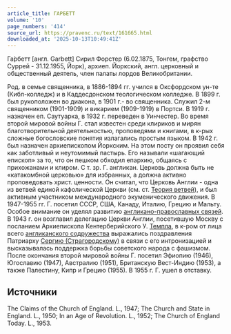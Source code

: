 ```yaml
---
article_title: ГАРБЕТТ
volume: '10'
page_numbers: '414'
source_url: https://pravenc.ru/text/161665.html
downloaded_at: '2025-10-13T10:49:41Z'
---
```


Га́рбетт [англ. Garbett] Сирил Форстер (6.02.1875, Тонгем, графство Суррей - 31.12.1955, Йорк), архиеп. Йоркский, англ. церковный и общественный деятель, член палаты лордов Великобритании.

Род. в семье священника, в 1886-1894 гг. учился в Оксфордском ун-те (Кибл-колледж) и в Каддесдонском теологическом колледже. В 1899 г. был рукоположен во диакона, в 1901 г.- во священника. Служил 2-м священником (1901-1909) и викарием (1909-1919) в Портси. В 1919 г. назначен еп. Саутуарка, в 1932 г. переведен в Уинчестер. Во время второй мировой войны Г. стал известен среди клириков и мирян благотворительной деятельностью, проповедями и книгами, в к-рых сложные богословские понятия излагались простым языком. В 1942 г. был назначен архиепископом Йоркским. На этом посту он проявил себя как заботливый и неутомимый пастырь. Его называли «шагающий епископ» за то, что он пешком обходил епархию, общаясь с прихожанами и клиром. C т. зр. Г. англикан. Церковь должна быть не «катакомбной церковью» для избранных, а должна активно проповедовать христ. ценности. Он считал, что Церковь Англии - одна из ветвей единой кафолической Церкви (см. ст. [Теория ветвей](<https://pravenc.ru/text/Теория ветвей.html>)), и был активным участником международного экуменического движения. В 1947-1955 гг. Г. посетил СССР, США, Канаду, Италию, Грецию и Мальту. Особое внимание он уделял развитию [англикано-православных связей](<https://pravenc.ru/text/англикано-православных связей.html>). В 1943 г. он возглавил делегацию Церкви Англии, посетившую Москву с посланием Архиепископа Кентерберийского У. [Темпла](https://pravenc.ru/text/Темпла.html), в к-ром от лица всего [англиканского содружества](<https://pravenc.ru/text/англиканского содружества.html>) выражались поздравления Патриарху [Сергию (Страгородскому)](<https://pravenc.ru/text/Сергию (Страгородскому).html>) в связи с его интронизацией и высказывалась поддержка борьбы советского народа с фашизмом. После окончания второй мировой войны Г. посетил Эфиопию (1946), Югославию (1947), Австралию (1951), Британскую Вест-Индию (1953), а также Палестину, Кипр и Грецию (1955). В 1955 г. Г. ушел в отставку.

## Источники

The Claims of the Church of England. L., 1947; The Church and State in England. L., 1950; In an Age of Revolution. L., 1952; The Church of England Today. L., 1953.
